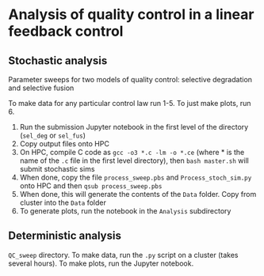 # Analysis of quality control in a linear feedback control

## Stochastic analysis

Parameter sweeps for two models of quality control: selective degradation and selective fusion

To make data for any particular control law run 1-5. To just make plots, run 6.

1. Run the submission Jupyter notebook in the first level of the directory (`sel_deg` or `sel_fus`)
2. Copy output files onto HPC
3. On HPC, compile C code as `gcc -o3 *.c -lm -o *.ce` (where * is the name of the `.c` file in the first level directory), then `bash master.sh` will submit stochastic sims
4. When done, copy the file `process_sweep.pbs` and `Process_stoch_sim.py` onto HPC and then `qsub process_sweep.pbs`
5. When done, this will generate the contents of the `Data` folder. Copy from cluster into the `Data` folder
6. To generate plots, run the notebook in the `Analysis` subdirectory

## Deterministic analysis

`QC_sweep` directory. To make data, run the `.py` script on a cluster (takes several hours). To make plots, run the Jupyter notebook.